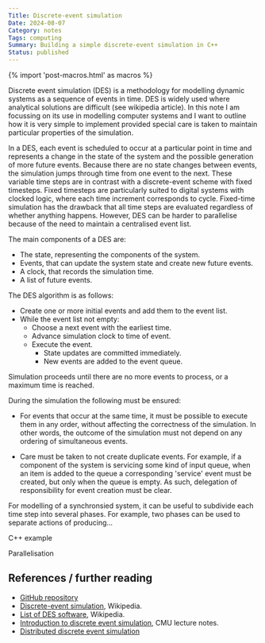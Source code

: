 ```yaml
---
Title: Discrete-event simulation
Date: 2024-08-07
Category: notes
Tags: computing
Summary: Building a simple discrete-event simulation in C++
Status: published
---
```


{% import 'post-macros.html' as macros %}

Discrete event simulation (DES) is a methodology for modelling dynamic systems
as a sequence of events in time. DES is widely used where analytical solutions
are difficult (see wikipedia article). In this note I am focussing on its use
in modelling computer systems and I want to outline how it is very simple to
implement provided special care is taken to maintain particular properties of
the simulation.

In a DES, each event is scheduled to occur at a particular point in time and
represents a change in the state of the system and the possible generation of
more future events. Because there are no state changes between events, the
simulation jumps through time from one event to the next. These variable time
steps are in contrast with a discrete-event scheme with fixed timesteps. Fixed
timesteps are particularly suited to digital systems with clocked logic, where
each time increment corresponds to cycle. Fixed-time simulation has the
drawback that all time steps are evaluated regardless of whether anything
happens. However, DES can be harder to parallelise because of the need to
maintain a centralised event list.

The main components of a DES are:

- The state, representing the components of the system.
- Events, that can update the system state and create new future events.
- A clock, that records the simulation time.
- A list of future events.

The DES algorithm is as follows:

- Create one or more initial events and add them to the event list.
- While the event list not empty:
  * Choose a next event with the earliest time.
  * Advance simulation clock to time of event.
  * Execute the event.
    - State updates are committed immediately.
    - New events are added to the event queue.

Simulation proceeds until there are no more events to process, or a maximum time is reached.

During the simulation the following must be ensured:

- For events that occur at the same time, it must be possible to execute them
  in any order, without affecting the correctness of the simulation. In other
  words, the outcome of the simulation must not depend on any ordering of
  simultaneous events.

- Care must be taken to not create duplicate events. For example, if a
  component of the system is servicing some kind of input queue, when an item
  is added to the queue a corresponding 'service' event must be created, but only
  when the queue is empty. As such, delegation of responsibility for event
  creation must be clear.

For modelling of a synchronsied system, it can be useful to subdivide each time
step into several phases. For example, two phases can be used to separate
actions of producing...

C++ example

Parallelisation



## References / further reading

- [GitHub repository](https://github.com/jameshanlon/discrete-event-simulator)
- [Discrete-event simulation](https://en.wikipedia.org/wiki/Discrete-event_simulation), Wikipedia.
- [List of DES software](https://en.wikipedia.org/wiki/List_of_discrete_event_simulation_software), Wikipedia.
- [Introduction to discrete event simulation](https://www.cs.cmu.edu/~music/cmsip/readings/intro-discrete-event-sim.html), CMU lecture notes.
- [Distributed discrete event simulation](https://dl.acm.org/doi/pdf/10.1145/6462.6485)
